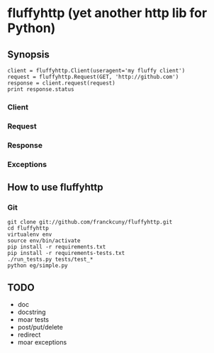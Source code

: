 # fluffyhttp (yet another http lib for Python)

## Synopsis

    client = fluffyhttp.Client(useragent='my fluffy client')
    request = fluffyhttp.Request(GET, 'http://github.com')
    response = client.request(request)
    print response.status

### Client

### Request

### Response

### Exceptions

## How to use fluffyhttp

### Git

    git clone git://github.com/franckcuny/fluffyhttp.git
    cd fluffyhttp
    virtualenv env
    source env/bin/activate
    pip install -r requirements.txt
    pip install -r requirements-tests.txt
    ./run_tests.py tests/test_*
    python eg/simple.py

## TODO

 * doc
 * docstring
 * moar tests
 * post/put/delete
 * redirect
 * moar exceptions
